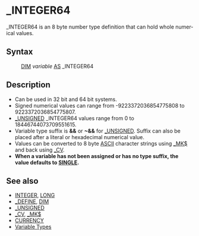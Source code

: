 <style>pre.codeide, pre.outputfixed, .outputcrt0 { background-color: #000 !important; color: #FFF !important; }</style><!DOCTYPE html>
<html class="client-nojs" dir="ltr" lang="en">
<head>
<title>_INTEGER64 - QB64 Phoenix Edition Wiki</title>
</head>
<body class="mediawiki ltr sitedir-ltr mw-hide-empty-elt ns-0 ns-subject page-INTEGER64 rootpage-INTEGER64 skin-vector action-view skin-vector-legacy vector-feature-language-in-header-enabled vector-feature-language-in-main-page-header-disabled vector-feature-language-alert-in-sidebar-disabled vector-feature-sticky-header-disabled vector-feature-sticky-header-edit-disabled vector-feature-table-of-contents-disabled vector-feature-visual-enhancement-next-disabled">
<div class="mw-body" id="content" role="main">
<a id="top"></a>
<h1 class="firstHeading mw-first-heading" id="firstHeading">_INTEGER64</h1>
<div class="vector-body" id="bodyContent">
<div class="mw-body-content mw-content-ltr" dir="ltr" id="mw-content-text" lang="en"><div class="mw-parser-output"><p><a class="mw-selflink selflink">_INTEGER64</a> is an 8 byte number type definition that can hold whole numerical values.
</p>
<h2><span class="mw-headline" id="Syntax">Syntax</span></h2>
<dl><dd><a href="DIM" title="DIM">DIM</a> <i>variable</i> <a href="AS" title="AS">AS</a> <a class="mw-selflink selflink">_INTEGER64</a></dd></dl>
<p>
</p>
<h2><span class="mw-headline" id="Description">Description</span></h2>
<ul><li>Can be used in 32 bit and 64 bit systems.</li>
<li>Signed numerical values can range from -9223372036854775808 to 9223372036854775807.</li>
<li><a href="UNSIGNED" title="UNSIGNED">_UNSIGNED</a> <a class="mw-selflink selflink">_INTEGER64</a> values range from 0 to 18446744073709551615.</li>
<li>Variable type suffix is <b>&amp;&amp;</b> or <b>~&amp;&amp;</b> for <a href="UNSIGNED" title="UNSIGNED">_UNSIGNED</a>. Suffix can also be placed after a literal or hexadecimal numerical value.</li>
<li>Values can be converted to 8 byte <a href="ASCII" title="ASCII">ASCII</a> character strings using <a href="MK$" title="MK$">_MK$</a> and back using <a href="CV" title="CV">_CV</a>.</li>
<li><b>When a variable has not been assigned or has no type suffix, the value defaults to <a href="SINGLE" title="SINGLE">SINGLE</a>.</b></li></ul>
<p>
</p>
<h2><span class="mw-headline" id="See_also">See also</span></h2>
<ul><li><a href="INTEGER" title="INTEGER">INTEGER</a>, <a href="LONG" title="LONG">LONG</a></li>
<li><a href="DEFINE" title="DEFINE">_DEFINE</a>, <a href="DIM" title="DIM">DIM</a></li>
<li><a href="UNSIGNED" title="UNSIGNED">_UNSIGNED</a></li>
<li><a href="CV" title="CV">_CV</a>, <a href="MK$" title="MK$">_MK$</a></li>
<li><a href="PDS(7.1)_Procedures#CURRENCY" title="PDS(7.1) Procedures">CURRENCY</a></li>
<li><a href="Variable_Types" title="Variable Types">Variable Types</a></li></ul>
<p>
</p>
<!-- 
NewPP limit report
Cached time: 20240715034354
Cache expiry: 86400
Reduced expiry: false
Complications: [show‐toc]
CPU time usage: 0.017 seconds
Real time usage: 0.022 seconds
Preprocessor visited node count: 17/1000000
Post‐expand include size: 557/2097152 bytes
Template argument size: 8/2097152 bytes
Highest expansion depth: 3/100
Expensive parser function count: 0/100
Unstrip recursion depth: 0/20
Unstrip post‐expand size: 0/5000000 bytes
-->
<!--
Transclusion expansion time report (%,ms,calls,template)
100.00%    9.609      1 -total
 23.24%    2.233      1 Template:PageSeeAlso
 20.20%    1.941      1 Template:PageSyntax
 20.05%    1.927      1 Template:PageNavigation
 16.88%    1.622      1 Template:Parameter
 15.66%    1.505      1 Template:PageDescription
-->
<!-- Saved in parser cache with key qb64pnix_mw19894-mwmb_:pcache:idhash:160-0!canonical and timestamp 20240715034354 and revision id 7571.
 -->
</div>
</div>
</div>
</div>
</body>
</html>